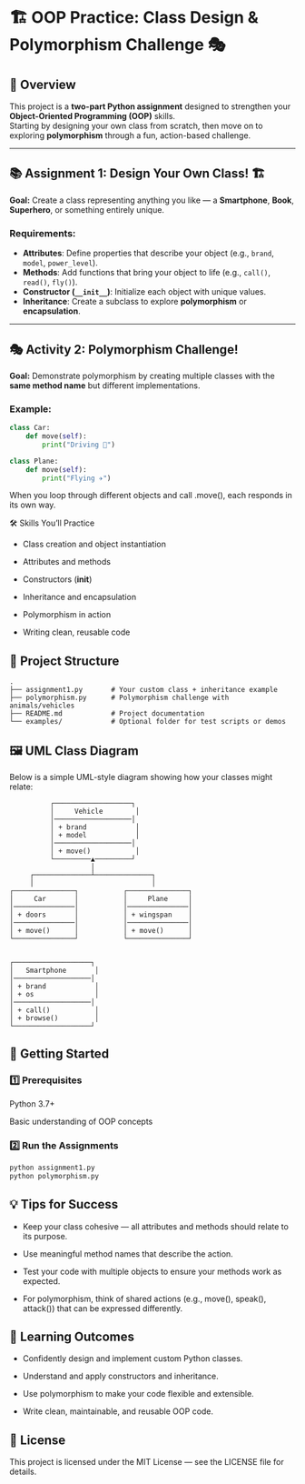# 🏗️ OOP Practice: Class Design & Polymorphism Challenge 🎭

## 📌 Overview
This project is a **two-part Python assignment** designed to strengthen your **Object-Oriented Programming (OOP)** skills.  
Starting by designing your own class from scratch, then move on to exploring **polymorphism** through a fun, action-based challenge.

---

## 📚 Assignment 1: Design Your Own Class! 🏗️
**Goal:** Create a class representing anything you like — a **Smartphone**, **Book**, **Superhero**, or something entirely unique.

### Requirements:
- **Attributes**: Define properties that describe your object (e.g., `brand`, `model`, `power_level`).
- **Methods**: Add functions that bring your object to life (e.g., `call()`, `read()`, `fly()`).
- **Constructor (`__init__`)**: Initialize each object with unique values.
- **Inheritance**: Create a subclass to explore **polymorphism** or **encapsulation**.

---

## 🎭 Activity 2: Polymorphism Challenge!
**Goal:** Demonstrate polymorphism by creating multiple classes with the **same method name** but different implementations.

### Example:
```python
class Car:
    def move(self):
        print("Driving 🚗")

class Plane:
    def move(self):
        print("Flying ✈️")
```
When you loop through different objects and call .move(), each responds in its own way.

🛠️ Skills You’ll Practice
- Class creation and object instantiation

- Attributes and methods

- Constructors (__init__)

- Inheritance and encapsulation

- Polymorphism in action

- Writing clean, reusable code

## 📂 Project Structure

```Code
.
├── assignment1.py       # Your custom class + inheritance example
├── polymorphism.py      # Polymorphism challenge with animals/vehicles
├── README.md            # Project documentation
└── examples/            # Optional folder for test scripts or demos

```
## 🖼️ UML Class Diagram
Below is a simple UML-style diagram showing how your classes might relate:

```Code
          ┌───────────────────┐
          │     Vehicle        │
          │───────────────────│
          │ + brand            │
          │ + model            │
          │───────────────────│
          │ + move()           │
          └─────────▲─────────┘
                    │
     ┌──────────────┴──────────────┐
     │                             │
┌───────────────┐           ┌───────────────┐
│     Car       │           │     Plane     │
│───────────────│           │───────────────│
│ + doors       │           │ + wingspan    │
│───────────────│           │───────────────│
│ + move()      │           │ + move()      │
└───────────────┘           └───────────────┘


┌───────────────────┐
│   Smartphone       │
│───────────────────│
│ + brand            │
│ + os               │
│───────────────────│
│ + call()           │
│ + browse()         │
└───────────────────┘
```
## 🚀 Getting Started
###  1️⃣ Prerequisites
Python 3.7+

Basic understanding of OOP concepts

###  2️⃣ Run the Assignments
```bash
python assignment1.py
python polymorphism.py
```
## 💡 Tips for Success
- Keep your class cohesive — all attributes and methods should relate to its purpose.

- Use meaningful method names that describe the action.

- Test your code with multiple objects to ensure your methods work as expected.

- For polymorphism, think of shared actions (e.g., move(), speak(), attack()) that can be expressed differently.

## 🎉 Learning Outcomes

- Confidently design and implement custom Python classes.

- Understand and apply constructors and inheritance.

- Use polymorphism to make your code flexible and extensible.

- Write clean, maintainable, and reusable OOP code.

## 📜 License
This project is licensed under the MIT License — see the LICENSE file for details.
